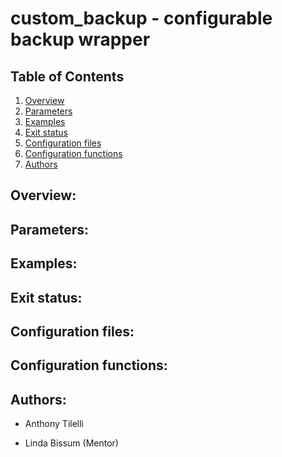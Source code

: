 # custom_backup - configurable backup wrapper

## Table of Contents
1. [Overview](#Overview)
2. [Parameters](#Parameters)
3. [Examples](#Examples)
4. [Exit status](#Exit_status)
5. [Configuration files](#Configuration_files)
6. [Configuration functions](#Configuration_functions)
7. [Authors](#Authors)

## Overview:                 <a name="Overview"></a>

## Parameters:               <a name="Parameters"></a>

## Examples:                 <a name="Examples"></a>

## Exit status:              <a name="Exit_status"></a>

## Configuration files:      <a name="Configuration_files"></a>

## Configuration functions:  <a name="Configuration_functions"></a>

## Authors:                  <a name="Authors"></a>
- Anthony Tilelli

- Linda Bissum (Mentor)
